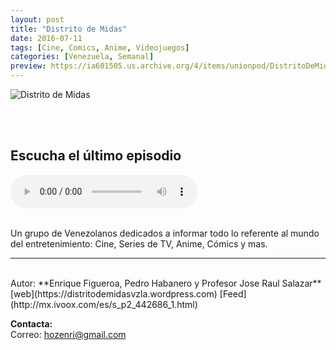 ```yaml
---
layout: post
title: "Distrito de Midas"
date: 2016-07-11
tags: [Cine, Comics, Anime, Videojuegos]
categories: [Venezuela, Semanal]
preview: https://ia601505.us.archive.org/4/items/unionpod/DistritoDeMidas300.png
---
```


![Distrito de Midas](https://ia601505.us.archive.org/4/items/unionpod/DistritoDeMidas500.png)

<br/>
<br/>

## Escucha el último episodio

<!--reproductor-feed=http://mx.ivoox.com/es/s_p2_442686_1.html-->
<!--reproductor-start-->
<audio id="audio" preload="auto" controls="" src="http://feedproxy.google.com/~r/Vaciatubandeja/~5/QyOBSOkOrJM/07%20Como%20enfocar%20el%20Aprendizaje.mp3"></audio>
<!--reproductor-end-->

<br/> 
Un grupo de Venezolanos dedicados a informar todo lo referente al mundo del entretenimiento: Cine, Series de TV, Anime, Cómics y mas.

_ _ _
<br>
Autor: **Enrique Figueroa, Pedro Habanero y Profesor Jose Raul Salazar**  
[web](https://distritodemidasvzla.wordpress.com)  
[Feed](http://mx.ivoox.com/es/s_p2_442686_1.html)  




**Contacta:**  
Correo: [hozenri@gmail.com](mailto:hozenri@gmail.com)  


